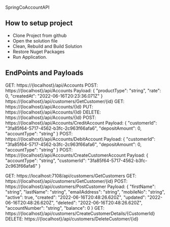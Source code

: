 SpringCoAccountAPI

## How to setup project
- Clone Project from github
- Open the solution file
- Clean, Rebuild and Build Solution
- Restore Nuget Packages
- Run Application.

## EndPoints and Payloads
GET: 
https://{localhost}/api/Accounts
POST:
https://{localhost}/api/Accounts
Payload:
{
  "productType": "string",
  "rate": 0,
  "createdAt": "2022-06-16T20:23:36.071Z"
}
https://{localhost}/api/customers/GetCustomer/{id}
GET: 
https://{localhost}/api/Accounts/{Id}
PUT: 
https://{localhost}/api/Accounts/{Id}
DELETE: 
https://{localhost}/api/Accounts/{Id}
POST:
https://{localhost}/api/Accounts/CreditAccount
Payload:
{
  "customerId": "3fa85f64-5717-4562-b3fc-2c963f66afa6",
  "depositAmount": 0,
  "accountType": "string"
}
POST:
https://{localhost}/api/Accounts/DebitAccount
Payload:
{
  "customerId": "3fa85f64-5717-4562-b3fc-2c963f66afa6",
  "depositAmount": 0,
  "accountType": "string"
}
POST:
https://{localhost}/api/Accounts/CreateCustomerAccount
Payload:
{
  "accountType": "string",
  "customerId": "3fa85f64-5717-4562-b3fc-2c963f66afa6"
}


GET: 
https://localhost:7108/api/customers/GetCustomers
GET: 
https://{localhost}/api/customers/GetCustomer/{id}
POST:
https://{localhost}/api/customers/PostCustomer
Payload:
{
  "firstName": "string",
  "lastName": "string",
  "emailAddress": "string",
  "mobileNo": "string",
  "active": true,
  "created": "2022-06-16T20:48:26.620Z",
  "updated": "2022-06-16T20:48:26.620Z",
  "deleted": "2022-06-16T20:48:26.620Z",
  "accountNumber": "string",
  "balance": 0
}
GET: 
https://{localhost}/api/customers/CreateCustomerDetails/{CustomerId}
DELETE: https://{localhost}/api/customers/DeleteCustomer/{id}
